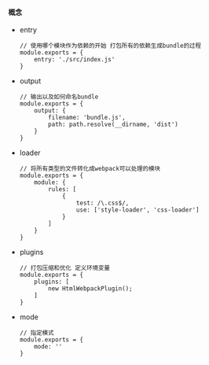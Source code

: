 
#### 概念

- entry

    ```
    // 使用哪个模块作为依赖的开始 打包所有的依赖生成bundle的过程
    module.exports = {
        entry: './src/index.js'
    }
    ```

- output

    ```
    // 输出以及如何命名bundle
    module.exports = {
        output: {
            filename: 'bundle.js',
            path: path.resolve(__dirname, 'dist')
        }
    }
    ```

- loader

    ```
    // 将所有类型的文件转化成webpack可以处理的模块
    module.exports = {
        module: {
            rules: [
                {
                    test: /\.css$/,
                    use: ['style-loader', 'css-loader']
                }
            ]
        }
    }
    ```

- plugins

    ```
    // 打包压缩和优化 定义环境变量
    module.exports = {
        plugins: [
            new HtmlWebpackPlugin();
        ]
    }
    ```

- mode

    ```
    // 指定模式
    module.exports = {
        mode: ''
    }
    ```
